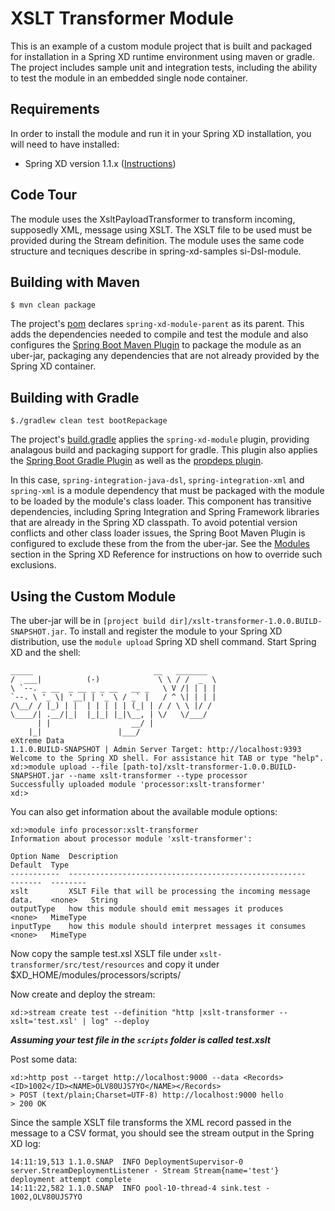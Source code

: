 XSLT Transformer Module
=============================

This is an example of a custom module project that is built and packaged for installation in a Spring XD runtime environment using maven or gradle. The project includes sample unit and integration tests, including the ability to test the module in an embedded single node container. 

## Requirements

In order to install the module and run it in your Spring XD installation, you will need to have installed:

* Spring XD version 1.1.x ([Instructions](https://docs.spring.io/spring-xd/docs/current/reference/html/#getting-started))

## Code Tour

The module uses the XsltPayloadTransformer to transform incoming, supposedly XML, message using XSLT. The XSLT file to be used must be provided during the Stream definition. The module uses the same code structure and tecniques describe in spring-xd-samples si-Dsl-module.


## Building with Maven

	$ mvn clean package

The project's [pom][] declares `spring-xd-module-parent` as its parent. This adds the dependencies needed to compile and test the module and also configures the [Spring Boot Maven Plugin][] to package the module as an uber-jar, packaging any dependencies that are not already provided by the Spring XD container.

## Building with Gradle

	$./gradlew clean test bootRepackage

The project's [build.gradle][] applies the `spring-xd-module` plugin, providing analagous build and packaging support for gradle. This plugin also applies the [Spring Boot Gradle Plugin][] as well as the [propdeps plugin][]. 

In this case, `spring-integration-java-dsl`, `spring-integration-xml` and `spring-xml` is a module dependency that must be packaged with the module to be loaded by the module's class loader. This component has transitive dependencies, including Spring Integration and Spring Framework libraries that are already in the Spring XD classpath. To avoid potential version conflicts and other class loader issues, the Spring Boot Maven Plugin is configured to exclude these from the from the uber-jar. See the [Modules][] section in the Spring XD Reference for instructions on how to override such exclusions.   


## Using the Custom Module

The uber-jar will be in `[project build dir]/xslt-transformer-1.0.0.BUILD-SNAPSHOT.jar`. To install and register the module to your Spring XD distribution, use the `module upload` Spring XD shell command. Start Spring XD and the shell:


	_____                           __   _______
	/  ___|          (-)             \ \ / /  _  \
	\ `--. _ __  _ __ _ _ __   __ _   \ V /| | | |
 	`--. \ '_ \| '__| | '_ \ / _` |   / ^ \| | | |
	/\__/ / |_) | |  | | | | | (_| | / / \ \ |/ /
	\____/| .__/|_|  |_|_| |_|\__, | \/   \/___/
    	  | |                  __/ |
      	|_|                 |___/
	eXtreme Data
	1.1.0.BUILD-SNAPSHOT | Admin Server Target: http://localhost:9393
	Welcome to the Spring XD shell. For assistance hit TAB or type "help".
	xd:>module upload --file [path-to]/xslt-transformer-1.0.0.BUILD-SNAPSHOT.jar --name xslt-transformer --type processor
	Successfully uploaded module 'processor:xslt-transformer'
	xd:>


You can also get information about the available module options:

	xd:>module info processor:xslt-transformer
	Information about processor module 'xslt-transformer':

  	Option Name  Description                                                     Default  Type
  	-----------  -----------------------------------------------------           -------  --------
  	xslt         XSLT File that will be processing the incoming message data.    <none>   String
  	outputType   how this module should emit messages it produces       <none>   MimeType
  	inputType    how this module should interpret messages it consumes  <none>   MimeType


Now copy the sample test.xsl XSLT file under `xslt-transformer/src/test/resources` and copy it under 
    $XD_HOME/modules/processors/scripts/<your-xslt-file>


Now create and deploy the stream:

	xd:>stream create test --definition "http |xslt-transformer --xslt='test.xsl' | log" --deploy

***Assuming your test file in the ```scripts``` folder is called test.xslt***

Post some data:

	xd:>http post --target http://localhost:9000 --data <Records><ID>1002</ID><NAME>OLV80UJS7YO</NAME></Records>
	> POST (text/plain;Charset=UTF-8) http://localhost:9000 hello
	> 200 OK


Since the sample XSLT file transforms the XML record passed in the message to a CSV format, you should see the stream output in the Spring XD log:


	14:11:19,513 1.1.0.SNAP  INFO DeploymentSupervisor-0 server.StreamDeploymentListener - Stream Stream{name='test'} deployment attempt complete
	14:11:22,582 1.1.0.SNAP  INFO pool-10-thread-4 sink.test - 1002,OLV80UJS7YO

[pom]: https://github.com/spring-projects/spring-xd-modules/blob/master/xslt-transformer/pom.xml
[build.gradle]: https://github.com/spring-projects/spring-xd-modules/blob/master/xslt-transformer/build.gradle
[Spring Integration Java DSL]: https://github.com/spring-projects/spring-integration-java-dsl
[Spring Boot Maven Plugin]: https://docs.spring.io/spring-boot/docs/current/reference/html/build-tool-plugins-maven-plugin.html
[Spring Boot Gradle Plugin]: https://docs.spring.io/spring-boot/docs/current-SNAPSHOT/reference/html/build-tool-plugins-gradle-plugin.html
[propdeps plugin]: https://github.com/spring-projects/gradle-plugins/tree/master/propdeps-plugin
[Modules]: https://docs.spring.io/spring-xd/docs/current/reference/html/#modules